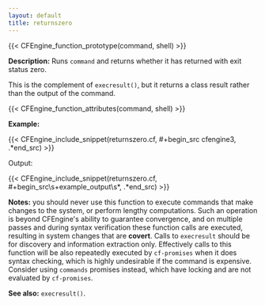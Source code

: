 ```yaml
---
layout: default
title: returnszero
---
```


{{< CFEngine_function_prototype(command, shell) >}}

**Description:** Runs `command` and returns whether it has returned with exit
status zero.

This is the complement of `execresult()`, but it returns a class result
rather than the output of the command.

{{< CFEngine_function_attributes(command, shell) >}}

**Example:**

{{< CFEngine_include_snippet(returnszero.cf, #\+begin_src cfengine3, .*end_src) >}}

Output:

{{< CFEngine_include_snippet(returnszero.cf, #\+begin_src\s+example_output\s*, .*end_src) >}}

**Notes:** you should never use this function to execute commands that
make changes to the system, or perform lengthy computations. Such an
operation is beyond CFEngine's ability to guarantee convergence, and
on multiple passes and during syntax verification these function calls
are executed, resulting in system changes that are **covert**. Calls
to `execresult` should be for discovery and information extraction
only.  Effectively calls to this function will be also repeatedly
executed by `cf-promises` when it does syntax checking, which is
highly undesirable if the command is expensive.  Consider using
`commands` promises instead, which have locking and are not evaluated
by `cf-promises`.

**See also:** `execresult()`.
